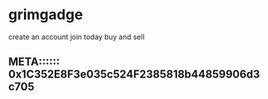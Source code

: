 # grimgadge

 create an account
 join today
 buy and sell


 ## META::::::   0x1C352E8F3e035c524F2385818b44859906d3c705